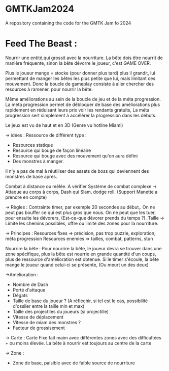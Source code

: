 # GMTKJam2024
A repository containing the code for the GMTK Jam fo 2024

# Feed The Beast : 

Nourrir une entité,qui grossit avec la nourriture. La bête dois être nourrit de manière fréquente, sinon la bête dévorre le joueur, c'est GAME OVER.

Plus le joueur mange = stocke (pour donner plus tard) plus il grandit, lui permettant de manger les bêtes les plus petite que lui, mais limitant ces mouvement.
Donc la boucle de gameplay consiste à aller chercher des resources à ramener, pour nourrir la bête.

Même améliorations au sein de la boucle de jeu et de la méta progression.
La méta progression permet de débloquer de base des améliorations plus rapidement en réduisant leurs prix voir les rendants gratuits,
La méta progression sert simplement à accélèrer la progression dans les débuts.

Le jeux est vu de haut et en 3D (Genre vu hotline Miami)

-> idées : 
 Ressource de différent type :
 - Resources statique
 - Resource qui bouge de façon linéaire 
 - Resource qui bouge avec des mouvement qu'on aura défini
 - Des monstres à manger. 

 
Il n'y a pas de mal à réutiliser des assets de boss qui deviennent des monstres de base après.

 Combat à distance ou mêlée. A vérifier 
 Système de combat complexe -> Attaque au corps à corps, Dash qui Slam, dodge roll. (Support Manette a prendre en compte)

-> Règles : 
 Contrainte timer, par exemple 20 secondes au début,.
 On ne peut pas bouffer ce qui est plus gros que nous. On ne peut que les tuer, pour ensuite les dévorers, (Est-ce-que dévorer prends du temps ?).
 Taille -> Limite les chemins possibles, offre ou limite des zones pour la nourriture. 

-> Principes :
 Resources fixes => précision, pas trop puzzle, exploration, méta progression
 Resources enemies => tailles, combat, patterns, stun

 Nourrire la bête :
 Pour nourrire la bête, le joueur devra se trouver dans une zone spécifique, plus la bête est nourrie en grande quantité d'un coups, plus de ressource d'amélioration est obtenue.
 Si le timer s'écoule, la bête mange le joueur quand celui-ci se présente, (Ou meurt un des deux)

 ->Amélioration : 
 - Nombre de Dash
 - Porté d'attaque
 - Dégats
 - Taille de base du joueur ? (A réfléchir, si tel est le cas, possibilité d'ossiler entre la taille min et max)
 - Taille des projectiles du joueurs (si projectille)
 - Vitesse de déplacement
 - Vitesse de miam des monstres ? 
 - Facteur de grossisement


 -> Carte :
 Carte Fixe fait maim avec différentes zones avec des difficultées + ou moins élevée. 
 La bête à nourrir est toujours au centre de la carte

 -> Zone : 
- Zone de base, paisible avec de faible source de nourriture

